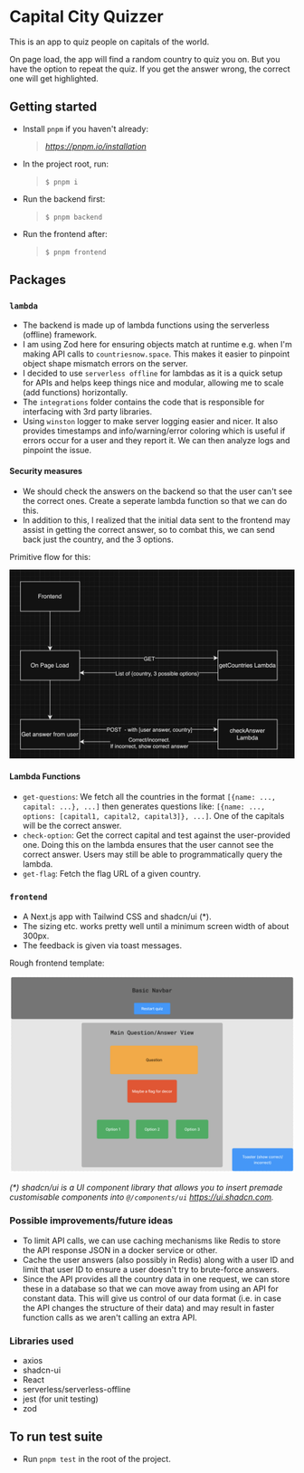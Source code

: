 # Capital City Quizzer

This is an app to quiz people on capitals of the world.

On page load, the app will find a random country to quiz you on. But you have the option to repeat the quiz. If you get the answer wrong, the correct one will get highlighted.

## Getting started

- Install `pnpm` if you haven't already:

  > _https://pnpm.io/installation_

- In the project root, run:

  > `$ pnpm i`

- Run the backend first:

  > `$ pnpm backend`

- Run the frontend after:

  > `$ pnpm frontend`

## Packages

### `lambda`

- The backend is made up of lambda functions using the serverless (offline) framework.
- I am using Zod here for ensuring objects match at runtime e.g. when I'm making API calls to `countriesnow.space`. This makes it easier to pinpoint object shape mismatch errors on the server.
- I decided to use `serverless offline` for lambdas as it is a quick setup for APIs and helps keep things nice and modular, allowing me to scale (add functions) horizontally.
- The `integrations` folder contains the code that is responsible for interfacing with 3rd party libraries.
- Using `winston` logger to make server logging easier and nicer. It also provides timestamps and info/warning/error coloring which is useful if errors occur for a user and they report it. We can then analyze logs and pinpoint the issue.

#### Security measures

- We should check the answers on the backend so that the user can't see the correct ones. Create a seperate lambda function so that we can do this.
- In addition to this, I realized that the initial data sent to the frontend may assist in getting the correct answer, so to combat this, we can send back just the country, and the 3 options.

Primitive flow for this:

![Alt text](./img/architecture.png)

#### Lambda Functions

- `get-questions`: We fetch all the countries in the format `[{name: ..., capital: ...}, ...]` then generates questions like: `[{name: ..., options: [capital1, capital2, capital3]}, ...]`. One of the capitals will be the correct answer.
- `check-option`: Get the correct capital and test against the user-provided one. Doing this on the lambda ensures that the user cannot see the correct answer. Users may still be able to programmatically query the lambda.
- `get-flag`: Fetch the flag URL of a given country.

### `frontend`

- A Next.js app with Tailwind CSS and shadcn/ui (\*).
- The sizing etc. works pretty well until a minimum screen width of about 300px.
- The feedback is given via toast messages.

Rough frontend template:

![Alt text](./img/FE-design.png)

_(\*) shadcn/ui is a UI component library that allows you to insert premade customisable components into `@/components/ui` https://ui.shadcn.com._

### Possible improvements/future ideas

- To limit API calls, we can use caching mechanisms like Redis to store the API response JSON in a docker service or other.
- Cache the user answers (also possibly in Redis) along with a user ID and limit that user ID to ensure a user doesn't try to brute-force answers.
- Since the API provides all the country data in one request, we can store these in a database so that we can move away from using an API for constant data. This will give us control of our data format (i.e. in case the API changes the structure of their data) and may result in faster function calls as we aren't calling an extra API.

### Libraries used

- axios
- shadcn-ui
- React
- serverless/serverless-offline
- jest (for unit testing)
- zod

## To run test suite

- Run `pnpm test` in the root of the project.
